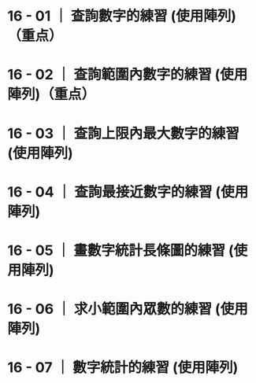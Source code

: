 # 16 - 01 ｜ 查詢數字的練習 (使用陣列)（重点）

# 16 - 02 ｜ 查詢範圍內數字的練習 (使用陣列)（重点）

# 16 - 03 ｜ 查詢上限內最大數字的練習 (使用陣列)

# 16 - 04 ｜ 查詢最接近數字的練習 (使用陣列)

# 16 - 05 ｜ 畫數字統計長條圖的練習 (使用陣列)

# 16 - 06 ｜ 求小範圍內眾數的練習 (使用陣列)

# 16 - 07 ｜ 數字統計的練習 (使用陣列)